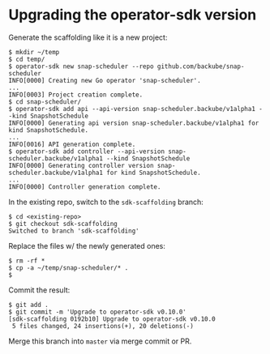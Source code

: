 # Upgrading the operator-sdk version

Generate the scaffolding like it is a new project:

```
$ mkdir ~/temp
$ cd temp/
$ operator-sdk new snap-scheduler --repo github.com/backube/snap-scheduler
INFO[0000] Creating new Go operator 'snap-scheduler'.
...
INFO[0003] Project creation complete.
$ cd snap-scheduler/
$ operator-sdk add api --api-version snap-scheduler.backube/v1alpha1 --kind SnapshotSchedule
INFO[0000] Generating api version snap-scheduler.backube/v1alpha1 for kind SnapshotSchedule.
...
INFO[0016] API generation complete.
$ operator-sdk add controller --api-version snap-scheduler.backube/v1alpha1 --kind SnapshotSchedule
INFO[0000] Generating controller version snap-scheduler.backube/v1alpha1 for kind SnapshotSchedule.
...
INFO[0000] Controller generation complete.
```

In the existing repo, switch to the `sdk-scaffolding` branch:

```
$ cd <existing-repo>
$ git checkout sdk-scaffolding
Switched to branch 'sdk-scaffolding'
```

Replace the files w/ the newly generated ones:

```
$ rm -rf *
$ cp -a ~/temp/snap-scheduler/* .
$
```

Commit the result:

```
$ git add .
$ git commit -m 'Upgrade to operator-sdk v0.10.0'
[sdk-scaffolding 0192b10] Upgrade to operator-sdk v0.10.0
 5 files changed, 24 insertions(+), 20 deletions(-)
```

Merge this branch into `master` via merge commit or PR.
